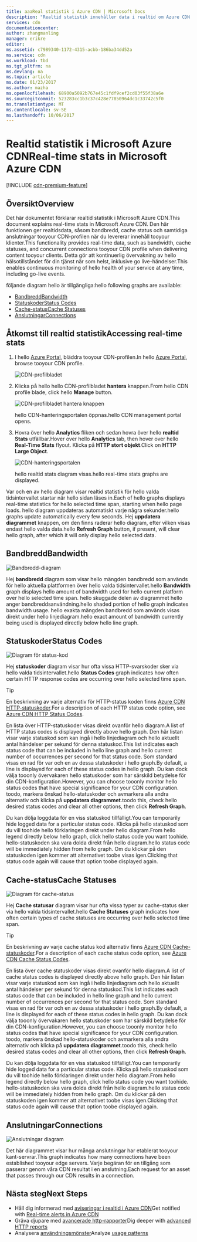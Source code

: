 ```yaml
---
title: aaaReal statistik i Azure CDN | Microsoft Docs
description: "Realtid statistik innehåller data i realtid om Azure CDN hello prestanda när du levererar innehåll tooyour klienter."
services: cdn
documentationcenter: 
author: zhangmanling
manager: erikre
editor: 
ms.assetid: c7989340-1172-4315-acbb-186ba34dd52a
ms.service: cdn
ms.workload: tbd
ms.tgt_pltfrm: na
ms.devlang: na
ms.topic: article
ms.date: 01/23/2017
ms.author: mazha
ms.openlocfilehash: 68900a5092b767e45c1fdf9cef2cd03f55f38a6e
ms.sourcegitcommit: 523283cc1b3c37c428e77850964dc1c33742c5f0
ms.translationtype: MT
ms.contentlocale: sv-SE
ms.lasthandoff: 10/06/2017
---
```

# <a name="real-time-stats-in-microsoft-azure-cdn"></a><span data-ttu-id="a21f6-103">Realtid statistik i Microsoft Azure CDN</span><span class="sxs-lookup"><span data-stu-id="a21f6-103">Real-time stats in Microsoft Azure CDN</span></span>
[!INCLUDE [cdn-premium-feature](../../includes/cdn-premium-feature.md)]

## <a name="overview"></a><span data-ttu-id="a21f6-104">Översikt</span><span class="sxs-lookup"><span data-stu-id="a21f6-104">Overview</span></span>
<span data-ttu-id="a21f6-105">Det här dokumentet förklarar realtid statistik i Microsoft Azure CDN.</span><span class="sxs-lookup"><span data-stu-id="a21f6-105">This document explains real-time stats in Microsoft Azure CDN.</span></span>  <span data-ttu-id="a21f6-106">Den här funktionen ger realtidsdata, såsom bandbredd, cache status och samtidiga anslutningar tooyour CDN-profilen när du levererar innehåll tooyour klienter.</span><span class="sxs-lookup"><span data-stu-id="a21f6-106">This functionality provides real-time data, such as bandwidth, cache statuses, and concurrent connections tooyour CDN profile when delivering content tooyour clients.</span></span> <span data-ttu-id="a21f6-107">Detta gör att kontinuerlig övervakning av hello hälsotillståndet för din tjänst när som helst, inklusive go live-händelser.</span><span class="sxs-lookup"><span data-stu-id="a21f6-107">This enables continuous monitoring of hello health of your service at any time, including go-live events.</span></span>

<span data-ttu-id="a21f6-108">följande diagram hello är tillgängliga:</span><span class="sxs-lookup"><span data-stu-id="a21f6-108">hello following graphs are available:</span></span>

* [<span data-ttu-id="a21f6-109">Bandbredd</span><span class="sxs-lookup"><span data-stu-id="a21f6-109">Bandwidth</span></span>](#bandwidth)
* [<span data-ttu-id="a21f6-110">Statuskoder</span><span class="sxs-lookup"><span data-stu-id="a21f6-110">Status Codes</span></span>](#status-codes)
* [<span data-ttu-id="a21f6-111">Cache-status</span><span class="sxs-lookup"><span data-stu-id="a21f6-111">Cache Statuses</span></span>](#cache-statuses)
* [<span data-ttu-id="a21f6-112">Anslutningar</span><span class="sxs-lookup"><span data-stu-id="a21f6-112">Connections</span></span>](#connections)

## <a name="accessing-real-time-stats"></a><span data-ttu-id="a21f6-113">Åtkomst till realtid statistik</span><span class="sxs-lookup"><span data-stu-id="a21f6-113">Accessing real-time stats</span></span>
1. <span data-ttu-id="a21f6-114">I hello [Azure Portal](https://portal.azure.com), bläddra tooyour CDN-profilen.</span><span class="sxs-lookup"><span data-stu-id="a21f6-114">In hello [Azure Portal](https://portal.azure.com), browse tooyour CDN profile.</span></span>
   
    ![CDN-profilbladet](./media/cdn-real-time-stats/cdn-profile-blade.png)
2. <span data-ttu-id="a21f6-116">Klicka på hello hello CDN-profilbladet **hantera** knappen.</span><span class="sxs-lookup"><span data-stu-id="a21f6-116">From hello CDN profile blade, click hello **Manage** button.</span></span>
   
    ![CDN-profilbladet hantera knappen](./media/cdn-real-time-stats/cdn-manage-btn.png)
   
    <span data-ttu-id="a21f6-118">hello CDN-hanteringsportalen öppnas.</span><span class="sxs-lookup"><span data-stu-id="a21f6-118">hello CDN management portal opens.</span></span>
3. <span data-ttu-id="a21f6-119">Hovra över hello **Analytics** fliken och sedan hovra över hello **realtid Stats** utfällbar.</span><span class="sxs-lookup"><span data-stu-id="a21f6-119">Hover over hello **Analytics** tab, then hover over hello **Real-Time Stats** flyout.</span></span>  <span data-ttu-id="a21f6-120">Klicka på **HTTP stort objekt**.</span><span class="sxs-lookup"><span data-stu-id="a21f6-120">Click on **HTTP Large Object**.</span></span>
   
    ![CDN-hanteringsportalen](./media/cdn-real-time-stats/cdn-premium-portal.png)
   
    <span data-ttu-id="a21f6-122">hello realtid stats diagram visas.</span><span class="sxs-lookup"><span data-stu-id="a21f6-122">hello real-time stats graphs are displayed.</span></span>

<span data-ttu-id="a21f6-123">Var och en av hello diagram visar realtid statistik för hello valda tidsintervallet startar när hello sidan läses in.</span><span class="sxs-lookup"><span data-stu-id="a21f6-123">Each of hello graphs displays real-time statistics for hello selected time span, starting when hello page loads.</span></span>  <span data-ttu-id="a21f6-124">hello diagram uppdateras automatiskt varje några sekunder.</span><span class="sxs-lookup"><span data-stu-id="a21f6-124">hello graphs update automatically every few seconds.</span></span>  <span data-ttu-id="a21f6-125">Hej **uppdatera diagrammet** knappen, om den finns raderar hello diagram, efter vilken visas endast hello valda data.</span><span class="sxs-lookup"><span data-stu-id="a21f6-125">hello **Refresh Graph** button, if present, will clear hello graph, after which it will only display hello selected data.</span></span>

## <a name="bandwidth"></a><span data-ttu-id="a21f6-126">Bandbredd</span><span class="sxs-lookup"><span data-stu-id="a21f6-126">Bandwidth</span></span>
![Bandbredd-diagram](./media/cdn-real-time-stats/cdn-bandwidth.png)

<span data-ttu-id="a21f6-128">Hej **bandbredd** diagram som visar hello mängden bandbredd som används för hello aktuella plattformen över hello valda tidsintervallet.</span><span class="sxs-lookup"><span data-stu-id="a21f6-128">hello **Bandwidth** graph displays hello amount of bandwidth used for hello current platform over hello selected time span.</span></span> <span data-ttu-id="a21f6-129">hello skuggade delen av diagrammet hello anger bandbreddsanvändning.</span><span class="sxs-lookup"><span data-stu-id="a21f6-129">hello shaded portion of hello graph indicates bandwidth usage.</span></span> <span data-ttu-id="a21f6-130">hello exakta mängden bandbredd som används visas direkt under hello linjediagram.</span><span class="sxs-lookup"><span data-stu-id="a21f6-130">hello exact amount of bandwidth currently being used is displayed directly below hello line graph.</span></span>

## <a name="status-codes"></a><span data-ttu-id="a21f6-131">Statuskoder</span><span class="sxs-lookup"><span data-stu-id="a21f6-131">Status Codes</span></span>
![Diagram för status-kod](./media/cdn-real-time-stats/cdn-status-codes.png)

<span data-ttu-id="a21f6-133">Hej **statuskoder** diagram visar hur ofta vissa HTTP-svarskoder sker via hello valda tidsintervallet.</span><span class="sxs-lookup"><span data-stu-id="a21f6-133">hello **Status Codes** graph indicates how often certain HTTP response codes are occurring over hello selected time span.</span></span>

> [!TIP]
> <span data-ttu-id="a21f6-134">En beskrivning av varje alternativ för HTTP-status koden finns [Azure CDN HTTP-statuskoder](https://msdn.microsoft.com/library/mt759238.aspx).</span><span class="sxs-lookup"><span data-stu-id="a21f6-134">For a description of each HTTP status code option, see [Azure CDN HTTP Status Codes](https://msdn.microsoft.com/library/mt759238.aspx).</span></span>
> 
> 

<span data-ttu-id="a21f6-135">En lista över HTTP-statuskoder visas direkt ovanför hello diagram.</span><span class="sxs-lookup"><span data-stu-id="a21f6-135">A list of HTTP status codes is displayed directly above hello graph.</span></span> <span data-ttu-id="a21f6-136">Den här listan visar varje statuskod som kan ingå i hello linjediagram och hello aktuellt antal händelser per sekund för denna statuskod.</span><span class="sxs-lookup"><span data-stu-id="a21f6-136">This list indicates each status code that can be included in hello line graph and hello current number of occurrences per second for that status code.</span></span> <span data-ttu-id="a21f6-137">Som standard visas en rad för var och en av dessa statuskoder i hello graph.</span><span class="sxs-lookup"><span data-stu-id="a21f6-137">By default, a line is displayed for each of these status codes in hello graph.</span></span> <span data-ttu-id="a21f6-138">Du kan dock välja tooonly övervakaren hello statuskoder som har särskild betydelse för din CDN-konfiguration.</span><span class="sxs-lookup"><span data-stu-id="a21f6-138">However, you can choose tooonly monitor hello status codes that have special significance for your CDN configuration.</span></span> <span data-ttu-id="a21f6-139">toodo, markera önskad hello-statuskoder och avmarkera alla andra alternativ och klicka på **uppdatera diagrammet**.</span><span class="sxs-lookup"><span data-stu-id="a21f6-139">toodo this, check hello desired status codes and clear all other options, then click **Refresh Graph**.</span></span> 

<span data-ttu-id="a21f6-140">Du kan dölja loggdata för en viss statuskod tillfälligt.</span><span class="sxs-lookup"><span data-stu-id="a21f6-140">You can temporarily hide logged data for a particular status code.</span></span>  <span data-ttu-id="a21f6-141">Klicka på hello statuskod som du vill toohide hello förklaringen direkt under hello diagram.</span><span class="sxs-lookup"><span data-stu-id="a21f6-141">From hello legend directly below hello graph, click hello status code you want toohide.</span></span> <span data-ttu-id="a21f6-142">hello-statuskoden ska vara dolda direkt från hello diagram.</span><span class="sxs-lookup"><span data-stu-id="a21f6-142">hello status code will be immediately hidden from hello graph.</span></span> <span data-ttu-id="a21f6-143">Om du klickar på den statuskoden igen kommer att alternativet toobe visas igen.</span><span class="sxs-lookup"><span data-stu-id="a21f6-143">Clicking that status code again will cause that option toobe displayed again.</span></span>

## <a name="cache-statuses"></a><span data-ttu-id="a21f6-144">Cache-status</span><span class="sxs-lookup"><span data-stu-id="a21f6-144">Cache Statuses</span></span>
![Diagram för cache-status](./media/cdn-real-time-stats/cdn-cache-status.png)

<span data-ttu-id="a21f6-146">Hej **Cache statusar** diagram visar hur ofta vissa typer av cache-status sker via hello valda tidsintervallet.</span><span class="sxs-lookup"><span data-stu-id="a21f6-146">hello **Cache Statuses** graph indicates how often certain types of cache statuses are occurring over hello selected time span.</span></span> 

> [!TIP]
> <span data-ttu-id="a21f6-147">En beskrivning av varje cache status kod alternativ finns [Azure CDN Cache-statuskoder](https://msdn.microsoft.com/library/mt759237.aspx).</span><span class="sxs-lookup"><span data-stu-id="a21f6-147">For a description of each cache status code option, see [Azure CDN Cache Status Codes](https://msdn.microsoft.com/library/mt759237.aspx).</span></span>
> 
> 

<span data-ttu-id="a21f6-148">En lista över cache statuskoder visas direkt ovanför hello diagram.</span><span class="sxs-lookup"><span data-stu-id="a21f6-148">A list of cache status codes is displayed directly above hello graph.</span></span> <span data-ttu-id="a21f6-149">Den här listan visar varje statuskod som kan ingå i hello linjediagram och hello aktuellt antal händelser per sekund för denna statuskod.</span><span class="sxs-lookup"><span data-stu-id="a21f6-149">This list indicates each status code that can be included in hello line graph and hello current number of occurrences per second for that status code.</span></span> <span data-ttu-id="a21f6-150">Som standard visas en rad för var och en av dessa statuskoder i hello graph.</span><span class="sxs-lookup"><span data-stu-id="a21f6-150">By default, a line is displayed for each of these status codes in hello graph.</span></span> <span data-ttu-id="a21f6-151">Du kan dock välja tooonly övervakaren hello statuskoder som har särskild betydelse för din CDN-konfiguration.</span><span class="sxs-lookup"><span data-stu-id="a21f6-151">However, you can choose tooonly monitor hello status codes that have special significance for your CDN configuration.</span></span> <span data-ttu-id="a21f6-152">toodo, markera önskad hello-statuskoder och avmarkera alla andra alternativ och klicka på **uppdatera diagrammet**.</span><span class="sxs-lookup"><span data-stu-id="a21f6-152">toodo this, check hello desired status codes and clear all other options, then click **Refresh Graph**.</span></span> 

<span data-ttu-id="a21f6-153">Du kan dölja loggdata för en viss statuskod tillfälligt.</span><span class="sxs-lookup"><span data-stu-id="a21f6-153">You can temporarily hide logged data for a particular status code.</span></span>  <span data-ttu-id="a21f6-154">Klicka på hello statuskod som du vill toohide hello förklaringen direkt under hello diagram.</span><span class="sxs-lookup"><span data-stu-id="a21f6-154">From hello legend directly below hello graph, click hello status code you want toohide.</span></span> <span data-ttu-id="a21f6-155">hello-statuskoden ska vara dolda direkt från hello diagram.</span><span class="sxs-lookup"><span data-stu-id="a21f6-155">hello status code will be immediately hidden from hello graph.</span></span> <span data-ttu-id="a21f6-156">Om du klickar på den statuskoden igen kommer att alternativet toobe visas igen.</span><span class="sxs-lookup"><span data-stu-id="a21f6-156">Clicking that status code again will cause that option toobe displayed again.</span></span>

## <a name="connections"></a><span data-ttu-id="a21f6-157">Anslutningar</span><span class="sxs-lookup"><span data-stu-id="a21f6-157">Connections</span></span>
![Anslutningar diagram](./media/cdn-real-time-stats/cdn-connections.png)

<span data-ttu-id="a21f6-159">Det här diagrammet visar hur många anslutningar har etablerat tooyour kant-servrar.</span><span class="sxs-lookup"><span data-stu-id="a21f6-159">This graph indicates how many connections have been established tooyour edge servers.</span></span> <span data-ttu-id="a21f6-160">Varje begäran för en tillgång som passerar genom våra CDN resultat i en anslutning.</span><span class="sxs-lookup"><span data-stu-id="a21f6-160">Each request for an asset that passes through our CDN results in a connection.</span></span>

## <a name="next-steps"></a><span data-ttu-id="a21f6-161">Nästa steg</span><span class="sxs-lookup"><span data-stu-id="a21f6-161">Next Steps</span></span>
* <span data-ttu-id="a21f6-162">Håll dig informerad med [aviseringar i realtid i Azure CDN](cdn-real-time-alerts.md)</span><span class="sxs-lookup"><span data-stu-id="a21f6-162">Get notified with [Real-time alerts in Azure CDN](cdn-real-time-alerts.md)</span></span>
* <span data-ttu-id="a21f6-163">Gräva djupare med [avancerade http-rapporter](cdn-advanced-http-reports.md)</span><span class="sxs-lookup"><span data-stu-id="a21f6-163">Dig deeper with [advanced HTTP reports](cdn-advanced-http-reports.md)</span></span>
* <span data-ttu-id="a21f6-164">Analysera [användningsmönster](cdn-analyze-usage-patterns.md)</span><span class="sxs-lookup"><span data-stu-id="a21f6-164">Analyze [usage patterns](cdn-analyze-usage-patterns.md)</span></span>

